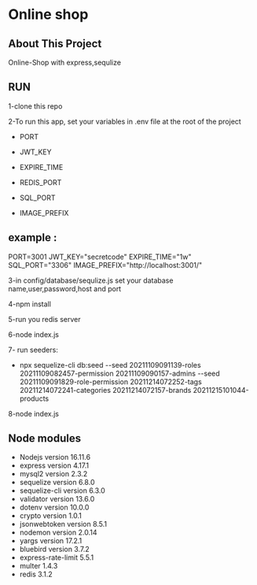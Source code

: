 # Online shop

## About This Project

Online-Shop with express,sequlize

## RUN

1-clone this repo

2-To run this app, set your variables in .env file at the root of the project

-   PORT

-   JWT_KEY

-   EXPIRE_TIME

-   REDIS_PORT

-   SQL_PORT

-   IMAGE_PREFIX

## example :

PORT=3001
JWT_KEY="secretcode"
EXPIRE_TIME="1w"
SQL_PORT="3306"
IMAGE_PREFIX="http://localhost:3001/"

3-in config/database/sequlize.js set your database name,user,password,host and port

4-npm install

5-run you redis server

6-node index.js

7- run seeders:

-   npx sequelize-cli db:seed --seed 20211109091139-roles 20211109082457-permission 20211109090157-admins --seed 20211109091829-role-permission 20211214072252-tags 20211214072241-categories 20211214072157-brands 20211215101044-products

8-node index.js

## Node modules

-   Nodejs version 16.11.6
-   express version 4.17.1
-   mysql2 version 2.3.2
-   sequelize version 6.8.0
-   sequelize-cli version 6.3.0
-   validator version 13.6.0
-   dotenv version 10.0.0
-   crypto version 1.0.1
-   jsonwebtoken version 8.5.1
-   nodemon version 2.0.14
-   yargs version 17.2.1
-   bluebird version 3.7.2
-   express-rate-limit 5.5.1
-   multer 1.4.3
-   redis 3.1.2
